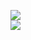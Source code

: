 [![](https://img.shields.io/badge/Made%20With-Github%20Spray-lightgrey.svg?style=for-the-badge&logo=github)](https://github.com/Annihil/github-spray#21760)  
[![](https://i.imgur.com/2DrTn0Z.gif)](https://github.com/Annihil/github-spray)